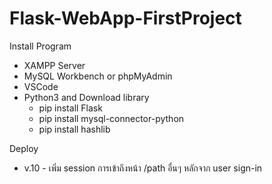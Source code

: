 # Flask-WebApp-FirstProject
Install Program
- XAMPP Server
- MySQL Workbench or phpMyAdmin
- VSCode
- Python3 and Download library
  - pip install Flask
  - pip install mysql-connector-python
  - pip install hashlib

Deploy
- v.10  - เพิ่ม session การเข้าถึงหน้า /path อื่นๆ หลักจาก user sign-in
